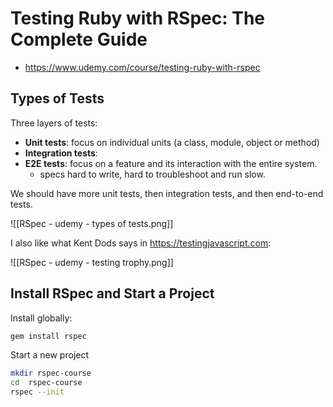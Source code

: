 # Testing Ruby with RSpec: The Complete Guide

- <https://www.udemy.com/course/testing-ruby-with-rspec>

## Types of Tests

Three layers of tests:

- **Unit tests**: focus on individual units (a class, module, object or method)
- **Integration tests**: 
- **E2E tests**: focus on a feature and its interaction with the entire system.
    - specs hard to write, hard to troubleshoot and run slow.

We should have more unit tests, then integration tests, and then end-to-end tests.

![[RSpec - udemy - types of tests.png]]

I also like what Kent Dods says in <https://testingjavascript.com>:

![[RSpec - udemy - testing trophy.png]]

## Install RSpec and Start a Project

Install globally:
```bash
gem install rspec
```

Start a new project
```bash
mkdir rspec-course
cd  rspec-course
rspec --init

```